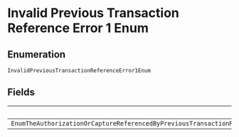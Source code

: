 
# Invalid Previous Transaction Reference Error 1 Enum

## Enumeration

`InvalidPreviousTransactionReferenceError1Enum`

## Fields

| Name |
|  --- |
| `EnumTheAuthorizationOrCaptureReferencedByPreviousTransactionReferenceIsNotValidThisCouldBeEitherBecauseThePreviousTransactionReferenceIsNotFoundOrDoesntBelongToThePayeePleaseUseAValidPreviousTransactionReference` |

